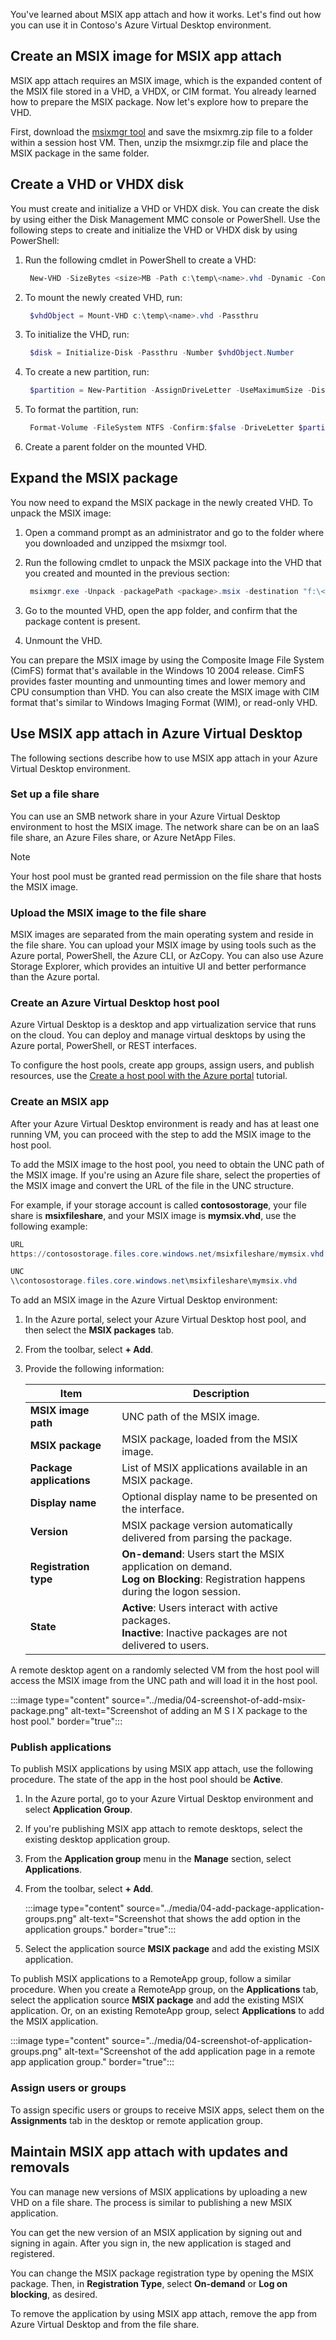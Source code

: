 You've learned about MSIX app attach and how it works. Let's find out how you can use it in Contoso's Azure Virtual Desktop environment.

## Create an MSIX image for MSIX app attach

MSIX app attach requires an MSIX image, which is the expanded content of the MSIX file stored in a VHD, a VHDX, or CIM format. You already learned how to prepare the MSIX package. Now let's explore how to prepare the VHD.

First, download the [msixmgr tool](https://aka.ms/msixmgr) and save the msixmrg.zip file to a folder within a session host VM. Then, unzip the msixmgr.zip file and place the MSIX package in the same folder.

## Create a VHD or VHDX disk

You must create and initialize a VHD or VHDX disk. You can create the disk by using either the Disk Management MMC console or PowerShell.
Use the following steps to create and initialize the VHD or VHDX disk by using PowerShell:

1. Run the following cmdlet in PowerShell to create a VHD:

   ```PowerShell
    New-VHD -SizeBytes <size>MB -Path c:\temp\<name>.vhd -Dynamic -Confirm:$false
   ```

1. To mount the newly created VHD, run:

   ```PowerShell
    $vhdObject = Mount-VHD c:\temp\<name>.vhd -Passthru
   ```

1. To initialize the VHD, run:

   ```PowerShell
    $disk = Initialize-Disk -Passthru -Number $vhdObject.Number
   ```

1. To create a new partition, run:

   ```PowerShell
    $partition = New-Partition -AssignDriveLetter -UseMaximumSize -DiskNumber $disk.Number
   ```

1. To format the partition, run:

   ```PowerShell
    Format-Volume -FileSystem NTFS -Confirm:$false -DriveLetter $partition.DriveLetter -Force
   ```

1. Create a parent folder on the mounted VHD.

## Expand the MSIX package

You now need to expand the MSIX package in the newly created VHD. To unpack the MSIX image:

1. Open a command prompt as an administrator and go to the folder where you downloaded and unzipped the msixmgr tool.
1. Run the following cmdlet to unpack the MSIX package into the VHD that you created and mounted in the previous section:

   ```PowerShell
    msixmgr.exe -Unpack -packagePath <package>.msix -destination "f:\<name of folder you created earlier>" -applyacls
   ```

1. Go to the mounted VHD, open the app folder, and confirm that the package content is present.
1. Unmount the VHD.

You can prepare the MSIX image by using the Composite Image File System (CimFS) format that's available in the Windows 10 2004 release. CimFS provides faster mounting and unmounting times and lower memory and CPU consumption than VHD. You can also create the MSIX image with CIM format that's similar to Windows Imaging Format (WIM), or read-only VHD.

## Use MSIX app attach in Azure Virtual Desktop

The following sections describe how to use MSIX app attach in your Azure Virtual Desktop environment.

### Set up a file share

You can use an SMB network share in your Azure Virtual Desktop environment to host the MSIX image. The network share can be on an IaaS file share, an Azure Files share, or Azure NetApp Files.

> [!Note]
> Your host pool must be granted read permission on the file share that hosts the MSIX image.

### Upload the MSIX image to the file share

MSIX images are separated from the main operating system and reside in the file share. You can upload your MSIX image by using tools such as the Azure portal, PowerShell, the Azure CLI, or AzCopy. You can also use Azure Storage Explorer, which provides an intuitive UI and better performance than the Azure portal.

### Create an Azure Virtual Desktop host pool

Azure Virtual Desktop is a desktop and app virtualization service that runs on the cloud. You can deploy and manage virtual desktops by using the Azure portal, PowerShell, or REST interfaces.

To configure the host pools, create app groups, assign users, and publish resources, use the [Create a host pool with the Azure portal](/azure/virtual-desktop/create-host-pools-azure-marketplace) tutorial.

### Create an MSIX app

After your Azure Virtual Desktop environment is ready and has at least one running VM, you can proceed with the step to add the MSIX image to the host pool.

To add the MSIX image to the host pool, you need to obtain the UNC path of the MSIX image. If you're using an Azure file share, select the properties of the MSIX image and convert the URL of the file in the UNC structure.

For example, if your storage account is called **contosostorage**, your file share is **msixfileshare**, and your MSIX image is **mymsix.vhd**, use the following example:

```PowerShell
URL
https://contosostorage.files.core.windows.net/msixfileshare/mymsix.vhd

UNC
\\contosostorage.files.core.windows.net\msixfileshare\mymsix.vhd
```

To add an MSIX image in the Azure Virtual Desktop environment:

1. In the Azure portal, select your Azure Virtual Desktop host pool, and then select the **MSIX packages** tab.
1. From the toolbar, select **+ Add**.
1. Provide the following information:

   |Item|Description|
   | --- | --- |
   | **MSIX image path** | UNC path of the MSIX image. |
   | **MSIX package** | MSIX package, loaded from the MSIX image. |
   | **Package applications** | List of MSIX applications available in an MSIX package. |
   | **Display name** | Optional display name to be presented on the interface. |
   | **Version** | MSIX package version automatically delivered from parsing the package. |
   | **Registration type** | **On-demand**: Users start the MSIX application on demand. <br>**Log on Blocking**: Registration happens during the logon session. |
   | **State** | **Active**: Users interact with active packages. <br>**Inactive**: Inactive packages are not delivered to users. |

A remote desktop agent on a randomly selected VM from the host pool will access the MSIX image from the UNC path and will load it in the host pool.

:::image type="content" source="../media/04-screenshot-of-add-msix-package.png" alt-text="Screenshot of adding an M S I X package to the host pool." border="true":::

### Publish applications

To publish MSIX applications by using MSIX app attach, use the following procedure. The state of the app in the host pool should be **Active**.

1. In the Azure portal, go to your Azure Virtual Desktop environment and select **Application Group**.
1. If you're publishing MSIX app attach to remote desktops, select the existing desktop application group.
1. From the **Application group** menu in the **Manage** section, select **Applications**.
1. From the toolbar, select **+ Add**.

     :::image type="content" source="../media/04-add-package-application-groups.png" alt-text="Screenshot that shows the add option in the application groups." border="true":::

1. Select the application source **MSIX package** and add the existing MSIX application.

To publish MSIX applications to a RemoteApp group, follow a similar procedure. When you create a RemoteApp group, on the **Applications** tab, select the application source **MSIX package** and add the existing MSIX application. Or, on an existing RemoteApp group, select **Applications** to add the MSIX application.

:::image type="content" source="../media/04-screenshot-of-application-groups.png" alt-text="Screenshot of the add application page in a remote app application group." border="true":::

### Assign users or groups

To assign specific users or groups to receive MSIX apps, select them on the **Assignments** tab in the desktop or remote application group.

## Maintain MSIX app attach with updates and removals

You can manage new versions of MSIX applications by uploading a new VHD on a file share. The process is similar to publishing a new MSIX application.

You can get the new version of an MSIX application by signing out and signing in again. After you sign in, the new application is staged and registered.

You can change the MSIX package registration type by opening the MSIX package. Then, in **Registration Type**, select **On-demand** or **Log on blocking**, as desired.

To remove the application by using MSIX app attach, remove the app from Azure Virtual Desktop and from the file share.

